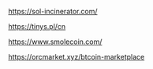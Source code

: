 https://sol-incinerator.com/

https://tinys.pl/cn

https://www.smolecoin.com/

https://orcmarket.xyz/btcoin-marketplace
